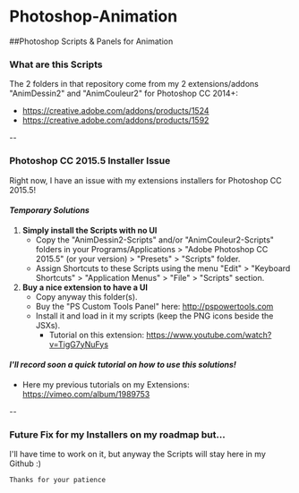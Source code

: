 # Photoshop-Animation
##Photoshop Scripts & Panels for Animation


### What are this Scripts
The 2 folders in that repository come from my 2 extensions/addons "AnimDessin2" and "AnimCouleur2" for Photoshop CC 2014+:
* https://creative.adobe.com/addons/products/1524
* https://creative.adobe.com/addons/products/1592

--

### Photoshop CC 2015.5 Installer Issue
Right now, I have an issue with my extensions installers for Photoshop CC 2015.5!

#### *Temporary Solutions*
1. **Simply install the Scripts with no UI**
	* Copy the "AnimDessin2-Scripts" and/or "AnimCouleur2-Scripts" folders in your Programs/Applications > "Adobe Photoshop CC 2015.5" (or your version) > "Presets" > "Scripts" folder.
	* Assign Shortcuts to these Scripts using the menu "Edit" > "Keyboard Shortcuts" > "Application Menus" > "File" > "Scripts" section.
2. **Buy a nice extension to have a UI**
	* Copy anyway this folder(s).
	* Buy the "PS Custom Tools Panel" here: http://pspowertools.com
	* Install it and load in it my scripts (keep the PNG icons beside the JSXs).
		* Tutorial on this extension: https://www.youtube.com/watch?v=TigG7yNuFys
		
#### *I'll record soon a quick tutorial on how to use this solutions!*
* Here my previous tutorials on my Extensions: https://vimeo.com/album/1989753
		

--

### Future Fix for my Installers on my roadmap but…

I'll have time to work on it, but anyway the Scripts will stay here in my Github :)

	Thanks for your patience